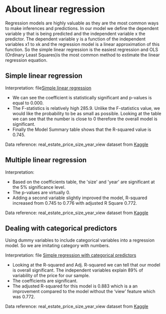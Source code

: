 # About linear regression

Regression models are highly valuable as they are the most common ways to make inferences and predictions.
In our model we define the dependent variable y that is being predicted and the independent variable x the predictor.
The dependent variable y is a function of the independent variables x1 to xk and the regression model is a linear approximation of this function. 
So the simple linear regression is the easiest regression and OLS (Ordinary Least Squares)is the most common method to estimate the linear regression equation.

## Simple linear regression
Interpretation:
file[Simple linear regression](https://github.com/IwonaV/About-linear-regression/blob/main/Projects%20-%20Linear%20Regressions.ipynb)
- We can see the coefficient is statistically significant and p-values is equal to 0.000.
- The F-statistics is relatively high 285.9. Unlike the F-statistics value, we would like the probability to be as small as possible. Looking at the table we can see that the number is close to 0 therefore the overall model is significant. 
- Finally the Model Summary table shows that the R-squared value is 0.745.

Data reference:
real_estate_price_size_year_view dataset from [Kaggle](https://www.kaggle.com/gauravduttakiit/real-estate-price)

## Multiple linear regression 
Interpretation:
- Based on the coefficients table, the 'size' and 'year' are significant at the 5% significance level. 
- The p-values are virtually 0. 
- Adding a second variable slightly improved the model, R-squared increased from 0.745 to 0.776 with adjusted R Square 0.772.
 
Data reference:
real_estate_price_size_year_view dataset from [Kaggle](https://www.kaggle.com/gauravduttakiit/real-estate-price)

## Dealing with categorical predictors 
Using dummy variables to include categorical variables into a regression model. So we are imitating category with numbers.

Interpretation: 
file [Simple regression with categorical predictors](https://github.com/IwonaV/About-regression/blob/main/Simple%20regression%20with%20categorical%20predictors.ipynb)
- Looking at the R-squared and Adj. R-squared we can tell that our model is overall significant. The independent variables explain 89% of variability of the price for our sample.
- The coefficients are significant. 
- The adjusted R-squared for this model is 0.883 which is a an improvement compared to the model without the ‘view’ feature which was 0.772. 

Data reference:
real_estate_price_size_year_view dataset from [Kaggle](https://www.kaggle.com/gauravduttakiit/real-estate-price)
